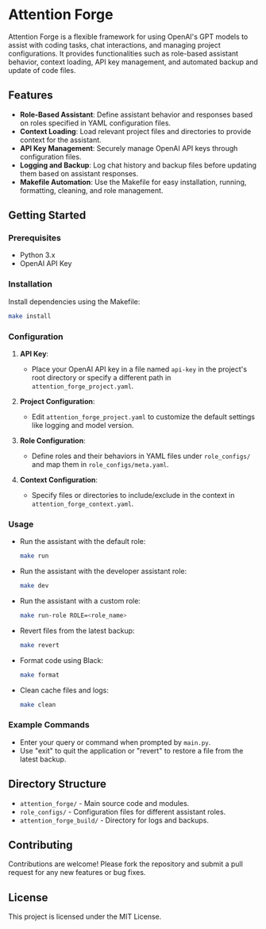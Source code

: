 # Attention Forge

Attention Forge is a flexible framework for using OpenAI's GPT models to assist with coding tasks, chat interactions, and managing project configurations. It provides functionalities such as role-based assistant behavior, context loading, API key management, and automated backup and update of code files.

## Features

- **Role-Based Assistant**: Define assistant behavior and responses based on roles specified in YAML configuration files.
- **Context Loading**: Load relevant project files and directories to provide context for the assistant.
- **API Key Management**: Securely manage OpenAI API keys through configuration files.
- **Logging and Backup**: Log chat history and backup files before updating them based on assistant responses.
- **Makefile Automation**: Use the Makefile for easy installation, running, formatting, cleaning, and role management.

## Getting Started

### Prerequisites

- Python 3.x
- OpenAI API Key

### Installation

Install dependencies using the Makefile:
   ```bash
   make install
   ```

### Configuration

1. **API Key**:
   - Place your OpenAI API key in a file named `api-key` in the project's root directory or specify a different path in `attention_forge_project.yaml`.

2. **Project Configuration**:
   - Edit `attention_forge_project.yaml` to customize the default settings like logging and model version.

3. **Role Configuration**:
   - Define roles and their behaviors in YAML files under `role_configs/` and map them in `role_configs/meta.yaml`.

4. **Context Configuration**:
   - Specify files or directories to include/exclude in the context in `attention_forge_context.yaml`.

### Usage

- Run the assistant with the default role:
  ```bash
  make run
  ```

- Run the assistant with the developer assistant role:
  ```bash
  make dev
  ```

- Run the assistant with a custom role:
  ```bash
  make run-role ROLE=<role_name>
  ```

- Revert files from the latest backup:
  ```bash
  make revert
  ```

- Format code using Black:
  ```bash
  make format
  ```

- Clean cache files and logs:
  ```bash
  make clean
  ```

### Example Commands

- Enter your query or command when prompted by `main.py`.
- Use "exit" to quit the application or "revert" to restore a file from the latest backup.

## Directory Structure

- `attention_forge/` - Main source code and modules.
- `role_configs/` - Configuration files for different assistant roles.
- `attention_forge_build/` - Directory for logs and backups.

## Contributing

Contributions are welcome! Please fork the repository and submit a pull request for any new features or bug fixes.

## License

This project is licensed under the MIT License.

